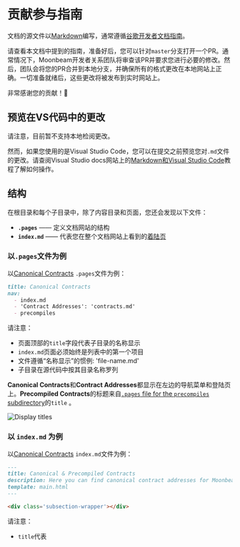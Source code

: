 # 贡献参与指南

文档的源文件以[Markdown](https://daringfireball.net/projects/markdown/)编写，通常遵循[谷歌开发者文档指南](https://developers.google.com/style)。

请查看本文档中提到的指南，准备好后，您可以针对`master`分支打开一个PR。通常情况下，Moonbeam开发者关系团队将审查该PR并要求您进行必要的修改。然后，团队会将您的PR合并到本地分支，并确保所有的格式更改在本地网站上正确。一切准备就绪后，这些更改将被发布到实时网站上。

非常感谢您的贡献！💜

## 预览在VS代码中的更改

请注意，目前暂不支持本地检阅更改。

然而，如果您使用的是Visual Studio Code，您可以在提交之前预览您对`.md`文件的更改。请查阅Visual Studio docs网站上的[Markdown和Visual Studio Code](https://code.visualstudio.com/docs/languages/markdown)教程了解如何操作。

## 结构

在根目录和每个子目录中，除了内容目录和页面，您还会发现以下文件：

- **`.pages`** —— 定义文档网站的结构
- **`index.md`** —— 代表您在整个文档网站上看到的[着陆页](https://docs.moonbeam.network/builders/)

### 以`.pages`文件为例

以[Canonical Contracts](https://docs.moonbeam.network/builders/build/canonical-contracts/) `.pages`文件为例：

```markdown
title: Canonical Contracts
nav:
  - index.md
  - 'Contract Addresses': 'contracts.md'
  - precompiles
```

请注意：

- 页面顶部的`title`字段代表子目录的名称显示
- `index.md`页面必须始终是列表中的第一个项目
- 文件遵循“名称显示”的惯例: 'file-name.md'
- 子目录在源代码中按其目录名称罗列

**Canonical Contracts**和**Contract Addresses**都显示在左边的导航菜单和登陆页上。**Precompiled Contracts**的标题来自[`.pages` file for the `precompiles` subdirectory](https://github.com/moonbeam-foundation/moonbeam-docs/blob/master/builders/build/canonical-contracts/precompiles/.pages)的`title` 。

![Display titles](/images/readme-contributing/contributing-1.png)

### 以 `index.md` 为例

以[Canonical Contracts](https://docs.moonbeam.network/builders/build/canonical-contracts/) `index.md`文件为例：

```markdown
---
title: Canonical & Precompiled Contracts
description: Here you can find canonical contract addresses for Moonbeam, and precompiled contracts for interacting with Substrate features using the Ethereum API.
template: main.html
---

<div class='subsection-wrapper'></div>
```

请注意：

- `title`代表<title>标签，用于SEO目的
- `description`代表元描述，也用于SEO目的
- `template`定义要使用的模板，必须始终是`main.html`
- `<div>`被填充了任何页面或子目录的链接，并在运行时由一个脚本自动填充，以建立着陆页

**Canonical Contracts**着陆页被渲染，并从`.pages`文件中检索`title`。

![Landing page](/images/readme-contributing/contributing-2.png)

## 内容页面

当添加一个新的内容页时，您应有以下组件：

- **`title`** —— 代表<title>标签，用于SEO目的（不显示在发布的网站上）
- **`description`** —— 代表元描述，也用于SEO目的（不显示在发布的网站上）
- **Page title**  —— 将显示在页面顶部的标题
- **`## Introduction` section** —— 2-3个段落作为介绍。这是长期存在的，意味着后续无需更改

另外，您还应考虑包括以下部分：

- **`## Checking Prerequisites` section** —— 如果指南要求用户安装例如Docker或MetaMask等开发工具，应该在这里罗列
- **`## Getting Started` section** —— 如果这是第三方集成，请设置链接指向您的项目文档网站的最重要部分，以帮助用户开始使用您的项目

例如：

```
---
title: Title for SEO purposes
description: Description for SEO purposes.
---

# Page Title

![Banner Image](/images/<subdirectory>/<project>-banner.png)

## Introduction

Write 2-3 paragraphs to serve as the introduction here.

...
```

## 图片

图片存储在`images`子目录下，其组织结构与文档网站的结构相一致。因此，如果您正在为`builders`部分创建一个新的页面，并需要添加图片，这些图片将被放在`images/builders/`子目录下面。

所有的页面都应该有一个标题图片，您可以使用`images`目录根部的`_banner-template.svg`来创建自己的标题图片。

所有着陆页都需要一个logo或相关的图标。您可以使用位于`images`子目录根部的`_index-page-template.svg`来创建您自己的正确尺寸。这些图片存储在`images/index-pages`子目录中。

最终，图片以`.png`格式在网站上显示。

如需在页面上添加图片，您应有[alt text](https://developers.google.com/style/images#alt-text)并使用以下结构：

```markdown
![Alt text goes here](/images/<subdirectory>/<image-file-name>.png)
```

## 片段

片段可以用来管理可重复使用的代码或文本。`text`和`code`的子目录可供使用。`text`片段将被翻译为中文版本的文档网站。另一方面，`code`片段应仅包含代码，因此不会被翻译。

如需链接到一个片段，您可以在Markdown文件中使用以下结构：

```markdown
--8<-- 'code/<subdirectory>/<snippet-file-name>.md'
```

代码片段可以用Markdown或编程语言本身来写，例如`.py`代表Python，`.js`代表JavaScript等等。

## 搜索引擎优化（SEO）

以下是一些资源，可以帮助您创建有利于SEO的建议标题和描述：

- [Google's recommendation on good titles](https://developers.google.com/search/docs/advanced/appearance/title-link?hl=en)
- [Google's recommendation on good descriptions](https://developers.google.com/search/docs/advanced/appearance/snippet?hl=en)

一般来说，标题应在50至60个字符之间，描述应在110至160个字符之间。